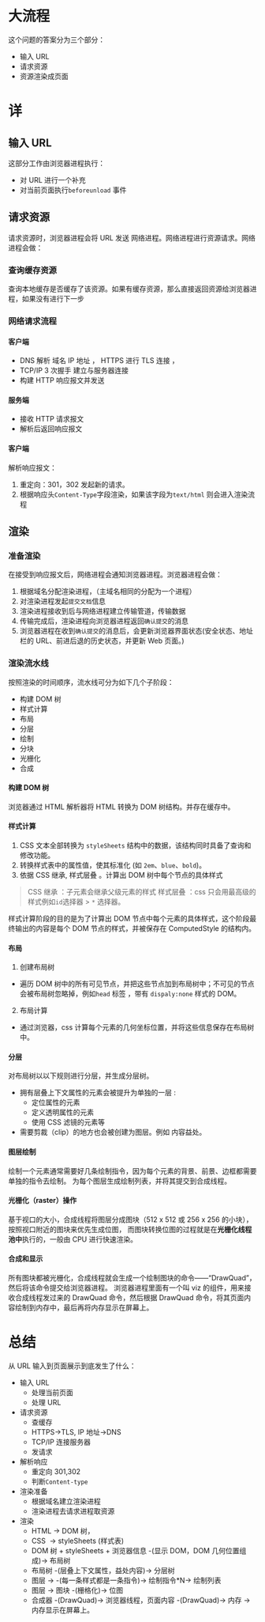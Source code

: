 # 大流程

这个问题的答案分为三个部分：

- 输入 URL
- 请求资源
- 资源渲染成页面
# 详
## 输入 URL

这部分工作由浏览器进程执行：

- 对 URL 进行一个补充
- 对当前页面执行`beforeunload` 事件

## 请求资源

请求资源时，浏览器进程会将 URL 发送 网络进程。网络进程进行资源请求。网络进程会做：

### 查询缓存资源

查询本地缓存是否缓存了该资源。如果有缓存资源，那么直接返回资源给浏览器进程，如果没有进行下一步

### 网络请求流程

#### 客户端

- DNS 解析 域名 IP 地址 ， HTTPS 进行 TLS 连接 ，
- TCP/IP 3 次握手 建立与服务器连接
- 构建 HTTP 响应报文并发送

#### 服务端

- 接收 HTTP 请求报文
- 解析后返回响应报文

#### 客户端

解析响应报文：

1. 重定向：301，302 发起新的请求。
2. 根据响应头`Content-Type`字段渲染，如果该字段为`text/html` 则会进入渲染流程

## 渲染

### 准备渲染

在接受到响应报文后，网络进程会通知浏览器进程。浏览器进程会做：

1. 根据域名分配渲染进程，（主域名相同的分配为一个进程）
2. 对渲染进程发起`提交文档`信息
3. 渲染进程接收到后与网络进程建立传输管道，传输数据
4. 传输完成后，渲染进程向浏览器进程返回`确认提交`的消息
5. 浏览器进程在收到`确认提交`的消息后，会更新浏览器界面状态(安全状态、地址栏的 URL、前进后退的历史状态，并更新 Web 页面。)

### 渲染流水线

按照渲染的时间顺序，流水线可分为如下几个子阶段：

- 构建 DOM 树
- 样式计算
- 布局
- 分层
- 绘制
- 分块
- 光栅化
- 合成

#### 构建 DOM 树

浏览器通过 HTML 解析器将 HTML 转换为 DOM 树结构。并存在缓存中。

#### 样式计算

1. CSS 文本全部转换为 `styleSheets` 结构中的数据，该结构同时具备了查询和修改功能。
2. 转换样式表中的属性值，使其标准化 (如 `2em`、`blue`、`bold`)。
3. 依据 CSS 继承, 样式层叠 。计算出 DOM 树中每个节点的具体样式

> CSS 继承 ：子元素会继承父级元素的样式
> 样式层叠 ：css 只会用最高级的样式例如`id`选择器 > `*` 选择器。

样式计算阶段的目的是为了计算出 DOM 节点中每个元素的具体样式，这个阶段最终输出的内容是每个 DOM 节点的样式，并被保存在 ComputedStyle 的结构内。

#### 布局

1. 创建布局树

- 遍历 DOM 树中的所有可见节点，并把这些节点加到布局树中；不可见的节点会被布局树忽略掉，例如`head` 标签 ，带有 `dispaly:none` 样式的 DOM。

2. 布局计算

- 通过浏览器，css 计算每个元素的几何坐标位置，并将这些信息保存在布局树中。

#### 分层

对布局树以以下规则进行分层，并生成分层树。

- 拥有层叠上下文属性的元素会被提升为单独的一层 :
  - 定位属性的元素
  - 定义透明属性的元素
  - 使用 CSS 滤镜的元素等
- 需要剪裁（clip）的地方也会被创建为图层。例如 内容益处。

#### 图层绘制

绘制一个元素通常需要好几条绘制指令，因为每个元素的背景、前景、边框都需要单独的指令去绘制。
为每个图层生成绘制列表，并将其提交到合成线程。

#### 光栅化（raster）操作

基于视口的大小，合成线程将图层分成图块（512 x 512 或 256 x 256 的小块），按照视口附近的图块来优先生成位图， 而图块转换位图的过程就是在**光栅化线程池中**执行的，一般由 CPU 进行快速渲染。

#### 合成和显示

所有图块都被光栅化，合成线程就会生成一个绘制图块的命令——“DrawQuad”，然后将该命令提交给浏览器进程。
浏览器进程里面有一个叫 viz 的组件，用来接收合成线程发过来的 DrawQuad 命令，然后根据 DrawQuad 命令，将其页面内容绘制到内存中，最后再将内存显示在屏幕上。

# 总结

从 URL 输入到页面展示到底发生了什么：

- 输入 URL
  - 处理当前页面
  - 处理 URL
- 请求资源
  - 查缓存
  - HTTPS->TLS, IP 地址->DNS
  - TCP/IP 连接服务器
  - 发请求
- 解析响应
  - 重定向 301,302
  - 判断`Content-type`
- 渲染准备
  - 根据域名建立渲染进程
  - 渲染进程去请求进程取资源
- 渲染
  - HTML -> DOM 树，
  - CSS  -> styleSheets (样式表)
  - DOM 树 + styleSheets + 浏览器信息 -(显示 DOM，DOM 几何位置组成)-> 布局树
  - 布局树 -(层叠上下文属性，益处内容)-> 分层树
  - 图层 -> -(每一条样式都是一条指令)-> 绘制指令\*N-> 绘制列表
  - 图层 -> 图块 -(栅格化)-> 位图
  - 合成器 -(DrawQuad)-> 浏览器线程，页面内容 -(DrawQuad)-> 内存 -> 内存显示在屏幕上。
